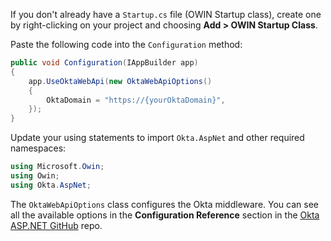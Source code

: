 If you don't already have a `Startup.cs` file (OWIN Startup class), create one by right-clicking on your project and choosing **Add > OWIN Startup Class**.

Paste the following code into the `Configuration` method:

```csharp
public void Configuration(IAppBuilder app)
{
    app.UseOktaWebApi(new OktaWebApiOptions()
    {
        OktaDomain = "https://{yourOktaDomain}",
    });
}
```

Update your using statements to import `Okta.AspNet` and other required namespaces:

```csharp
using Microsoft.Owin;
using Owin;
using Okta.AspNet;
```

The `OktaWebApiOptions` class configures the Okta middleware. You can see all the available options in the **Configuration Reference** section in the [Okta ASP.NET GitHub](https://github.com/okta/okta-aspnet/blob/master/docs/aspnet4x-webapi.md#configuration-reference) repo.